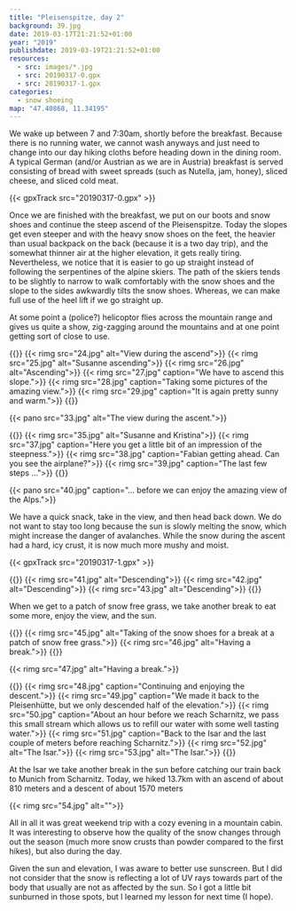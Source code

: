 ```yaml
---
title: "Pleisenspitze, day 2"
background: 39.jpg
date: 2019-03-17T21:21:52+01:00
year: "2019"
publishdate: 2019-03-19T21:21:52+01:00
resources:
  - src: images/*.jpg
  - src: 20190317-0.gpx
  - src: 20190317-1.gpx
categories:
  - snow shoeing
map: "47.40868, 11.34195"
---
```


We wake up between 7 and 7:30am, shortly before the breakfast. Because there is
no running water, we cannot wash anyways and just need to change into our day
hiking cloths before heading down in the dining room. A typical German (and/or
Austrian as we are in Austria) breakfast is served consisting of bread with
sweet spreads (such as Nutella, jam, honey), sliced cheese, and sliced cold
meat.

{{< gpxTrack src="20190317-0.gpx" >}}

Once we are finished with the breakfast, we put on our boots and snow shoes and
continue the steep ascend of the Pleisenspitze. Today the slopes get even
steeper and with the heavy snow shoes on the feet, the heavier than usual
backpack on the back (because it is a two day trip), and the somewhat thinner
air at the higher elevation, it gets really tiring. Nevertheless, we notice that
it is easier to go up straight instead of following the serpentines of the
alpine skiers. The path of the skiers tends to be slightly to narrow to walk
comfortably with the snow shoes and the slope to the sides awkwardly tilts the
snow shoes. Whereas, we can make full use of the heel lift if we go straight up.

At some point a (police?) helicoptor flies across the mountain range and gives us
quite a show, zig-zagging around the mountains and at one point getting sort of
close to use.

{{<gallery>}}
{{< rimg src="24.jpg" alt="View during the ascend">}}
{{< rimg src="25.jpg" alt="Susanne ascending">}}
{{< rimg src="26.jpg" alt="Ascending">}}
{{< rimg src="27.jpg" caption="We have to ascend this slope.">}}
{{< rimg src="28.jpg" caption="Taking some pictures of the amazing view.">}}
{{< rimg src="29.jpg" caption="It is again pretty sunny and warm.">}}
{{</gallery>}}

{{< pano src="33.jpg" alt="The view during the ascent.">}}

{{<gallery>}}
{{< rimg src="35.jpg" alt="Susanne and Kristina">}}
{{< rimg src="37.jpg" caption="Here you get a little bit of an impression of the steepness.">}}
{{< rimg src="38.jpg" caption="Fabian getting ahead. Can you see the airplane?">}}
{{< rimg src="39.jpg" caption="The last few steps …">}}
{{</gallery>}}

{{< pano src="40.jpg" caption="… before we can enjoy the amazing view of the Alps.">}}

We have a quick snack, take in the view, and then head back down. We do not want
to stay too long because the sun is slowly melting the snow, which might
increase the danger of avalanches. While the snow during the ascent had a hard,
icy crust, it is now much more mushy and moist.

{{< gpxTrack src="20190317-1.gpx" >}}

{{<gallery>}}
{{< rimg src="41.jpg" alt="Descending">}}
{{< rimg src="42.jpg" alt="Descending">}}
{{< rimg src="43.jpg" alt="Descending">}}
{{</gallery>}}

When we get to a patch of snow free grass, we take another break to eat some
more, enjoy the view, and the sun.

{{<gallery>}}
{{< rimg src="45.jpg" alt="Taking of the snow shoes for a break at a patch of snow free grass.">}}
{{< rimg src="46.jpg" alt="Having a break.">}}
{{</gallery>}}

{{< rimg src="47.jpg" alt="Having a break.">}}

{{<gallery>}}
{{< rimg src="48.jpg" caption="Continuing and enjoying the descent.">}}
{{< rimg src="49.jpg" caption="We made it back to the Pleisenhütte, but we only descended half of the elevation.">}}
{{< rimg src="50.jpg" caption="About an hour before we reach Scharnitz, we pass this small stream which allows us to refill our water with some well tasting water.">}}
{{< rimg src="51.jpg" caption="Back to the Isar and the last couple of meters before reaching Scharnitz.">}}
{{< rimg src="52.jpg" alt="The Isar.">}}
{{< rimg src="53.jpg" alt="The Isar.">}}
{{</gallery>}}

At the Isar we take another break in the sun before catching our train back to
Munich from Scharnitz. Today, we hiked 13.7km with an ascend of about 810 meters
and a descent of about 1570 meters

{{< rimg src="54.jpg" alt="">}}

All in all it was great weekend trip with a cozy evening in a mountain cabin. It
was interesting to observe how the quality of the snow changes through out the
season (much more snow crusts than powder compared to the first hikes), but also
during the day.

Given the sun and elevation, I was aware to better use sunscreen. But I did not
consider that the snow is reflecting a lot of UV rays towards part of the body
that usually are not as affected by the sun. So I got a little bit sunburned in
those spots, but I learned my lesson for next time (I hope).
